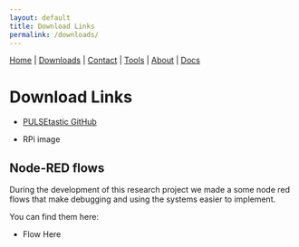 ```yaml
---
layout: default
title: Download Links
permalink: /downloads/
---
```

<nav>
  <a href="{{ '/' | relative_url }}">Home</a> |
  <a href="{{ '/downloads/' | relative_url }}">Downloads</a> |
  <a href="{{ '/contact/' | relative_url }}">Contact</a> |
  <a href="{{ '/tools/' | relative_url }}">Tools</a> |
  <a href="{{ '/about/' | relative_url }}">About</a> |
  <a href="{{ '/docs/' | relative_url }}">Docs</a>
</nav>

# Download Links
- [PULSEtastic GitHub](https://github.com/uaf-t3/PULSEtastic)

- RPi image

## Node-RED flows
During the development of this research project we made a some node red flows that make debugging and using the systems easier to implement. 

You can find them here:
- Flow Here


